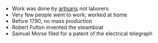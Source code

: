 - Work was done by <u>artisans</u> not laborers
- Very few people went to work; worked at home
- Before 1790, no mass production
- Robert Fulton invented the steamboat
- Samuel Morse filed for a patent of the electrical telegraph